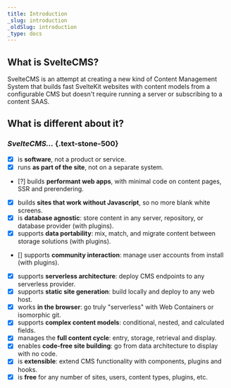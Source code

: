 ```yaml
---
title: Introduction
_slug: introduction
_oldSlug: introduction
_type: docs
---
```

## What is SvelteCMS?

SvelteCMS is an attempt at creating a new kind of Content Management System that builds fast SvelteKit websites with content models from a configurable CMS but doesn't require running a server or subscribing to a content SAAS.

## What is different about it?

### *SvelteCMS...* {.text-stone-500}

* [x] is **software**, not a product or service.
* [x] runs **as part of the site**, not on a separate system.
* [?] builds **performant web apps**, with minimal code on content pages, SSR and prerendering.
* [x] builds **sites that work without Javascript**, so no more blank white screens.
* [x] is **database agnostic**: store content in any server, repository, or database provider (with plugins).
* [x] supports **data portability**: mix, match, and migrate content between storage solutions (with plugins).
* [] supports **community interaction**: manage user accounts from install (with plugins).
* [x] supports **serverless architecture**: deploy CMS endpoints to any serverless provider.
* [x] supports **static site generation**: build locally and deploy to any web host.
* [x] works **in the browser**: go truly "serverless" with Web Containers or isomorphic git.
* [x] supports **complex content models**: conditional, nested, and calculated fields.
* [x] manages the **full content cycle**: entry, storage, retrieval and display.
* [x] enables **code-free site building**: go from data architecture to display with no code.
* [x] is **extensible**: extend CMS functionality with components, plugins and hooks.
* [x] is **free** for any number of sites, users, content types, plugins, etc.